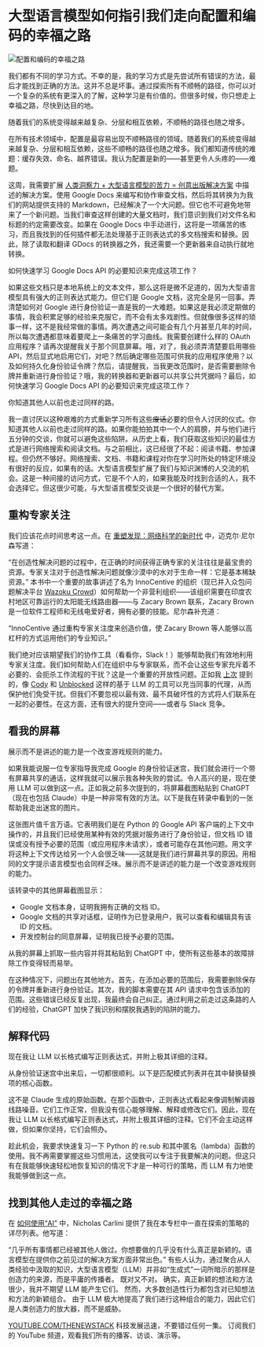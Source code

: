 # 大型语言模型如何指引我们走向配置和编码的幸福之路

![配置和编码的幸福之路](https://cdn.thenewstack.io/media/2024/08/e9180afa-getty-images-icznzbda4fw-unsplash-1024x683.jpg)

我们都有不同的学习方式。不幸的是，我的学习方式是先尝试所有错误的方法，最后才能找到正确的方法。这并不总是坏事。通过探索所有不顺畅的路径，你可以对一个复杂的系统有更深入的了解，这种学习是有价值的。但很多时候，你只想走上幸福之路，尽快到达目的地。

随着我们的系统变得越来越复杂、分层和相互依赖，不顺畅的路径也随之增多。

在所有技术领域中，配置是最容易出现不顺畅路径的领域。随着我们的系统变得越来越复杂、分层和相互依赖，这些不顺畅的路径也随之增多。我们都知道传统的难题：缓存失效、命名、越界错误。我认为配置是新的——甚至更令人头疼的——难题。

这周，我需要扩展 [人类洞察力 + 大型语言模型的苦力 = 创意出版解决方案](https://thenewstack.io/human-insight-llm-grunt-work-creative-publishing-solution/) 中描述的解决方案。使用 Google Docs 来编写和协作审查文档，然后将其转换为为我们的网站提供支持的 Markdown，已经解决了一个大问题。但它也不可避免地带来了一个新问题。当我们审查这样创建的大量文档时，我们意识到我们对文件名和标题的约定需要改变。如果在 Google Docs 中手动进行，这将是一项痛苦的练习，而且我找到的任何插件都无法处理基于正则表达式的多文档搜索和替换。因此，除了读取和翻译 GDocs 的转换器之外，我还需要一个更新器来自动执行就地转换。

如何快速学习 Google Docs API 的必要知识来完成这项工作？

如果这些文档只是本地系统上的文本文件，那么这将是微不足道的，因为大型语言模型具有强大的正则表达式能力。但它们是 Google 文档，这完全是另一回事。弄清楚如何对 Google 进行身份验证一直是我的一大难题。如果这是我必须定期做的事情，我会积累足够的经验来克服它，而不会有太多戏剧性。但就像很多这样的琐事一样，这不是我经常做的事情。两次遭遇之间可能会有几个月甚至几年的时间，所以每次遭遇都意味着要爬上一条痛苦的学习曲线。我需要创建什么样的 OAuth 应用程序？请再次提醒我关于那个同意屏幕。哦，对了，我必须弄清楚要启用哪些 API，然后显式地启用它们，对吧？然后确定哪些范围可供我的应用程序使用？以及如何持久化身份验证令牌？然后，请提醒我，当我更改范围时，是否需要删除令牌并重新进行身份验证？哦，我的转换器和更新器可以共享公共凭据吗？最后，如何快速学习 Google Docs API 的必要知识来完成这项工作？

你知道其他人以前也走过同样的路。

我一直讨厌以这种艰难的方式重新学习所有这些~~废话~~必要的但令人讨厌的仪式。你知道其他人以前也走过同样的路。如果你能拍拍其中一个人的肩膀，并与他们进行五分钟的交谈，你就可以避免这些陷阱。从历史上看，我们获取这些知识的最佳方式是进行网络搜索和阅读文档。与之前相比，这已经很了不起：阅读书籍、参加课程。但仍然不够好。网络搜索、文档、书籍和课程对你在学习时所处的特定环境没有很好的反应，如果有的话。大型语言模型扩展了我们与知识渊博的人交流的机会。这是一种间接的访问方式，它是不个人的，如果我能及时找到合适的人，我不会选择它。但这很少可能，与大型语言模型交谈是一个很好的替代方案。

## 重构专家关注
我们应该花点时间思考这一点。在 [重塑发现：网络科学的新时代](https://www.amazon.com/Reinventing-Discovery-New-Networked-Science/dp/0691160198) 中，迈克尔·尼尔森写道：

“在创造性解决问题的过程中，在正确的时间获得正确专家的关注往往是最宝贵的资源。专家关注对于创造性解决问题就像沙漠中的水对于生命一样：它是基本稀缺资源。”
本书中一个重要的故事讲述了名为 InnoCentive 的组织（现已并入众包问题解决平台 [Wazoku Crowd](https://www.wazokucrowd.com/)）如何帮助一个非营利组织——该组织需要在印度农村地区可靠运行的太阳能无线路由器——与 Zacary Brown 联系，Zacary Brown 是一位软件工程师和无线电爱好者，拥有必要的技能。尼尔森补充道：

“InnoCentive 通过重构专家关注度来创造价值，使 Zacary Brown 等人能够以高杠杆的方式运用他们的专业知识。”

我们绝对应该期望我们的协作工具（看看你，Slack！）能够帮助我们有效地利用专家关注度。我们如何帮助人们在组织中与专家联系，而不会让这些专家充斥着不必要的、会扼杀工作流程的干扰？这是一个重要的开放性问题。正如我 [上次](https://thenewstack.io/choosing-when-to-use-or-not-use-llms-as-a-developer/) 提到的，像 [Cody](https://sourcegraph.com/cody) 和 [Unblocked](https://getunblocked.com) 这样的基于 LLM 的工具可以充当同事的代理，从而保护他们免受干扰。但我们不要忽视以最有效、最不具破坏性的方式将人们联系在一起的必要性。在这方面，还有很大的提升空间——或者与 Slack 竞争。

## 看我的屏幕
展示而不是讲述的能力是一个改变游戏规则的能力。

如果我能说服一位专家指导我完成 Google 的身份验证迷宫，我们就会进行一个带有屏幕共享的通话，这样我就可以展示我各种失败的尝试。令人高兴的是，现在使用 LLM 可以做到这一点。正如我之前多次提到的，将屏幕截图粘贴到 ChatGPT（现在也包括 Claude）中是一种非常有效的方法。以下是我在转录中看到的一张帮助我走出迷宫的图片。

这张图片值千言万语。它表明我们是在 Python 的 Google API 客户端的上下文中操作的，并且我们已经使用某种有效的凭据对服务进行了身份验证，但文档 ID 错误或没有授予必要的范围（或应用程序未请求），或者可能存在其他问题。用文字将这种上下文传达给另一个人会很乏味——这就是我们进行屏幕共享的原因。用相同的文字提示语言模型也会同样乏味。展示而不是讲述的能力是一个改变游戏规则的能力。

该转录中的其他屏幕截图显示：

- Google 文档本身，证明我拥有正确的文档 ID。
- Google 文档的共享对话框，证明作为已登录用户，我可以查看和编辑具有该 ID 的文档。
- 开发控制台的同意屏幕，证明我已授予必要的范围。

从我的屏幕上抓取一些内容并将其粘贴到 ChatGPT 中，使所有这些基本的故障排除工作变得轻而易举。

在这种情况下，问题出在其他地方。首先，在添加必要的范围后，我需要删除保存的令牌并重新进行身份验证。其次，我的脚本需要在其 API 请求中包含该添加的范围。这些错误已经反复出现，我最终会自己纠正。通过利用之前走过这条路的人们的经验，ChatGPT 加快了我识别和摆脱我遇到的陷阱的能力。

## 解释代码
现在我让 LLM 以长格式编写正则表达式，并附上极其详细的注释。

从身份验证迷宫中出来后，一切都很顺利。以下是匹配模式列表并在其中替换替换项的核心函数。

这不是 Claude 生成的原始函数。在那个函数中，正则表达式看起来像调制解调器线路噪音。它们工作正常，但我没有信心能够理解、解释或修改它们。因此，现在我让 LLM 以长格式编写正则表达式，并附上极其详细的注释。它们不会主动这样做，但如果你坚持，它们会照办。

趁此机会，我要求快速复习一下 Python 的 re.sub 和其中匿名（lambda）函数的使用。我不再需要掌握这些习惯用法，这使我可以专注于我要解决的问题。但这只有在我能够快速轻松地恢复知识的情况下才是一种可行的策略，而 LLM 有力地使我能够做到这一点。

## 找到其他人走过的幸福之路
在 [如何使用“AI”](https://nicholas.carlini.com/writing/2024/how-i-use-ai.html) 中，Nicholas Carlini 提供了我在本专栏中一直在探索的策略的详尽列表。他写道：

“几乎所有事情都已经被其他人做过。你想要做的几乎没有什么真正是新颖的。语言模型在提供你之前见过的解决方案方面非常出色。”
有些人认为，通过聚合从人类经验中汲取的知识，大型语言模型（LLM）并非如“生成式”一词所暗示的那样是创造力的来源，而是平庸的传播者。 既对又不对。 确实，真正新颖的想法和方法很少，我并不期望 LLM 能产生它们。 然而，大多数创造性行为都包含对已知想法和方法的新颖组合。 由于 LLM 极大地提高了我们进行这种组合的能力，因此它们是人类创造力的放大器，而不是威胁。

[YOUTUBE.COM/THENEWSTACK](https://youtube.com/thenewstack?sub_confirmation=1) 科技发展迅速，不要错过任何一集。 订阅我们的 YouTube 频道，观看我们所有的播客、访谈、演示等。